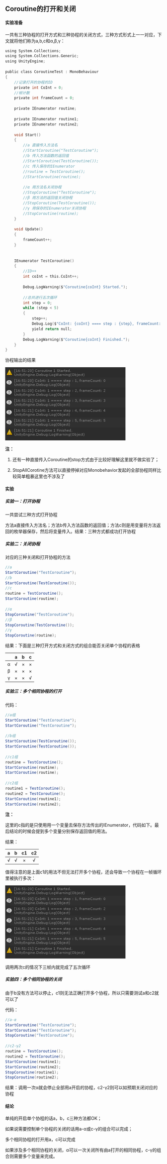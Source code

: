 ## Coroutine的打开和关闭

#### 实验准备

一共有三种协程的打开方式和三种协程的关闭方式，三种方式形式上一一对应，下文就将他们称为a,b,c和α,β,γ：

```c
using System.Collections;
using System.Collections.Generic;
using UnityEngine;

public class CoroutineTest : MonoBehaviour
{
    //记录打开的协程的ID
    private int CoInt = 0;
    //帧计数
    private int frameCount = 0;

    private IEnumerator routine;
    
    private IEnumerator routine1;
    private IEnumerator routine2;
    
    void Start()
    {
        //a 直接传入方法名
        //StartCoroutine("TestCoroutine");
        //b 传入方法函数的返回值
        //StartCoroutine(TestCoroutine());
        //c 传入保存的IEnumerator
        //routine = TestCoroutine();
        //StartCoroutine(routine);

        //α 用方法名关闭协程
        //StopCoroutine("TestCoroutine");
        //β 用方法的返回值关闭协程
        //StopCoroutine(TestCoroutine());
        //γ 用保存的IEnumerator关闭协程
        //StopCoroutine(routine);
    }

    void Update()
    {
        frameCount++;
    }


    IEnumerator TestCoroutine()
    {
        //ID++
        int coInt = this.CoInt++;
        
        Debug.LogWarning($"Coroutine{coInt} Started.");
        
        //总共进行五次循环
        int step = 0;
        while (step < 5)
        {
            step++;
            Debug.Log($"CoInt: {coInt} ==== step : {step}, frameCount: {frameCount}");
            yield return null;
        }
        Debug.LogWarning($"Coroutine{coInt} Finished.");
    }
}
```

协程输出的结果

![](https://raw.githubusercontent.com/StarryJam/PicDock/main/imgavatar.png)

**注：**

1. 还有一种直接传入Coroutine的stop方式由于比较好理解这里就不做实验了；

2. StopAllCorotine方法可以直接停掉对应Monobehavior发起的全部协程同样比较简单粗暴这里也不涉及了



#### 实验

##### 实验一：打开协程

一共尝试三种方式打开协程

方法a直接传入方法名；方法b传入方法函数的返回值；方法c则是用变量将方法返回的枚举器保存，然后将变量传入。结果：三种方式都成功打开协程



##### 实验二：关闭协程

对应的三种关闭和打开协程的方法

```c#
//a
StartCoroutine("TestCoroutine");
//b
StartCoroutine(TestCoroutine());
//c
routine = TestCoroutine();
StartCoroutine(routine);

//α
StopCoroutine("TestCoroutine");
//β
StopCoroutine(TestCoroutine());
//γ
StopCoroutine(routine);
```

结果：下面是三种打开方式和关闭方式的组合能否关闭单个协程的表格

|      |  a   |  b   |  c   |
| :--: | :--: | :--: | :--: |
|  α   |  √   |  ×   |  ×   |
|  β   |  ×   |  ×   |  ×   |
|  γ   |  ×   |  ×   |  √   |



##### 实验三：多个相同协程的打开

代码：

```c#
//a组
StartCoroutine("TestCoroutine");
StartCoroutine("TestCoroutine");

//b组
StartCoroutine(TestCoroutine());
StartCoroutine(TestCoroutine());

//c1组
routine = TestCoroutine();
StartCoroutine(routine);
StartCoroutine(routine);

//c2组
routine1 = TestCoroutine();
routine2 = TestCoroutine();
StartCoroutine(routine1);
StartCoroutine(routine2);
```

**注：**

这里的c指的是只使用用一个变量去保存方法传出的IEnumerator，代码如下。最后结论的时候会提到多个变量分别保存返回值的用法。



结果：

|  a   |  b   |  c1  |  c2  |
| :--: | :--: | :--: | :--: |
|  √   |  √   |  ×   |  √   |

值得注意的是上面c1的用法不但无法打开多个协程，还会导致一个协程在一帧循环里被执行多次：

![](https://raw.githubusercontent.com/StarryJam/PicDock/main/imgavatar.png)

调用两次c的情况下三帧内就完成了五次循环



##### 实验四：多个相同协程的关闭

由于b没有方法可以停止，c1则无法正确打开多个协程，所以只需要测试a和c2就可以了

代码：

```c#
//a-α
StartCoroutine("TestCoroutine");
StartCoroutine("TestCoroutine");
StopCoroutine("TestCoroutine");

//c2-γ2
routine = TestCoroutine();
routine2 = TestCoroutine();
StartCoroutine(routine1);
StartCoroutine(routine2);
StopCoroutine(routine1);
StopCoroutine(routine2);
```



结果：调用一次α就会停止全部用a开启的协程，c2-γ2则可以如预期关闭对应的协程



#### 结论

单纯的开启单个协程的话a，b，c三种方法都OK；

如果说需要控制单个协程的关闭的话用a-α或c-γ的组合可以完成；

多个相同协程的打开用a，c可以完成

如果涉及多个相同协程的关闭，α可以一次关闭所有由a打开的相同协程，c-γ的组合则需要多个变量来完成。
